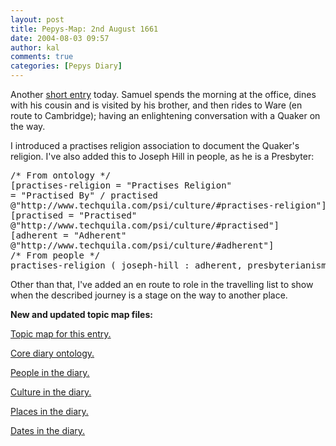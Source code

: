 ```yaml
---
layout: post
title: Pepys-Map: 2nd August 1661
date: 2004-08-03 09:57
author: kal
comments: true
categories: [Pepys Diary]
---
```

<p>Another <a href="http://www.pepysdiary.com/archive/1661/08/02/index.php">short entry</a> today.  Samuel spends the morning at the office, dines with his cousin and is visited by his brother, and then rides to Ware (en route to Cambridge); having an enlightening conversation with a Quaker on the way.</p>

<!--more-->
<p>I introduced a practises religion association to document the Quaker's religion. I've also added this to Joseph Hill in people, as he is a Presbyter:</p>
<pre>/* From ontology */
[practises-religion = "Practises Religion"
= "Practised By" / practised
@"http://www.techquila.com/psi/culture/#practises-religion"]
[practised = "Practised"
@"http://www.techquila.com/psi/culture/#practised"]
[adherent = "Adherent"
@"http://www.techquila.com/psi/culture/#adherent"]
/* From people */
practises-religion ( joseph-hill : adherent, presbyterianism : practised )</pre>
<p>Other than that, I've added an en route to role in the travelling list to show when the described journey is a stage on the way to another place.</p>
<p><b>New and updated topic map files:</b></p>
<p><a href="http://www.techquila.com/blog/archives/16610802.ltm">Topic map for this entry.</a></p>
<p><a href="http://www.techquila.com/blog/archives/pepys-diary-ontology.ltm">Core diary ontology.</a></p>
<p><a href="http://www.techquila.com/blog/archives/pepys-diary-people.ltm">People in the diary.</a></p>
<p><a href="http://www.techquila.com/blog/archives/pepys-diary-culture.ltm">Culture in the diary.</a></p>
<p><a href="http://www.techquila.com/blog/archives/pepys-diary-places.ltm">Places in the diary.</a></p>
<p><a href="http://www.techquila.com/blog/archives/pepys-diary-dates.ltm">Dates in the diary.</a></p>

